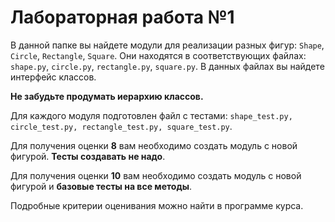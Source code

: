 # Лабораторная работа №1

В данной папке вы найдете модули 
для реализации разных фигур: `Shape`, `Circle`, `Rectangle`, `Square`.  Они находятся в соответствующих файлах: 
`shape.py`, `circle.py`, `rectangle.py`, `square.py`. 
В данных файлах вы найдете интерфейс классов. 

**Не забудьте продумать иерархию классов.**

Для каждого модуля подготовлен файл с тестами: 
`shape_test.py, circle_test.py, rectangle_test.py, square_test.py`.

Для получения оценки **8**
вам необходимо создать модуль с новой фигурой. **Тесты создавать не надо**.

Для получения оценки **10** вам необходимо создать модуль с новой фигурой и **базовые тесты на все методы**.

Подробные критерии оценивания можно найти в программе курса.
